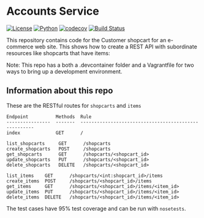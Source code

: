 # Accounts Service

[![License](https://img.shields.io/badge/License-Apache_2.0-blue.svg)](https://opensource.org/licenses/Apache-2.0)
[![Python](https://img.shields.io/badge/Language-Python-blue.svg)](https://python.org/)
[![codecov](https://codecov.io/gh/CSCI-GA-2820-SP23-001/shopcarts/branch/ctn8176-codecov-button/graph/badge.svg?token=451S6FLDI3)](https://codecov.io/gh/CSCI-GA-2820-SP23-001/shopcarts)
[![Build Status](https://github.com/CSCI-GA-2820-SP23-001/shopcarts/actions/workflows/tdd.yml/badge.svg)](https://github.com/CSCI-GA-2820-SP23-001/shopcarts/actions)

This repository contains  code for the Customer shopcart for an e-commerce web site. This shows how to create a REST API with subordinate resources like shopcarts that have items:

Note: This repo has a both a .devcontainer folder and a Vagrantfile for two ways to bring up a development environment.

## Information about this repo
These are the RESTful routes for `shopcarts` and `items`
```
Endpoint          Methods  Rule
----------------  -------  -----------------------------------------------------
index             GET      /

list_shopcarts     GET      /shopcarts
create_shopcarts   POST     /shopcarts
get_shopcarts      GET      /shopcarts/<shopcart_id>
update_shopcarts   PUT      /shopcarts/<shopcart_id>
delete_shopcarts   DELETE   /shopcarts/<shopcart_id>

list_items    GET      /shopcarts/<int:shopcart_id>/items
create_items  POST     /shopcarts/<shopcart_id>/items
get_items     GET      /shopcarts/<shopcart_id>/items/<item_id>
update_items  PUT      /shopcarts/<shopcart_id>/items/<item_id>
delete_items  DELETE   /shopcarts/<shopcart_id>/items/<item_id>
```

The test cases have 95% test coverage and can be run with `nosetests`.
